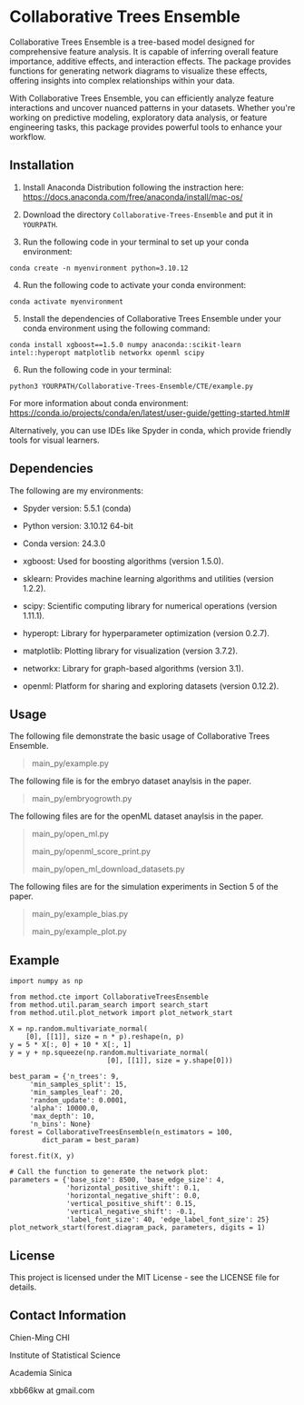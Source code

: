 # Collaborative Trees Ensemble


Collaborative Trees Ensemble is a tree-based model designed for comprehensive feature analysis. It is capable of inferring overall feature importance, additive effects, and interaction effects. The package provides functions for generating network diagrams to visualize these effects, offering insights into complex relationships within your data.

With Collaborative Trees Ensemble, you can efficiently analyze feature interactions and uncover nuanced patterns in your datasets. Whether you're working on predictive modeling, exploratory data analysis, or feature engineering tasks, this package provides powerful tools to enhance your workflow.


## Installation

1. Install Anaconda Distribution following the instraction here: <https://docs.anaconda.com/free/anaconda/install/mac-os/>

2. Download the directory `Collaborative-Trees-Ensemble` and put it in `YOURPATH`.

3. Run the following code in your terminal to set up your conda environment:

```conda create -n myenvironment python=3.10.12```

4. Run the following code to activate your conda environment:

```conda activate myenvironment```

5. Install the dependencies of Collaborative Trees Ensemble under your conda environment using the following command:

```conda install xgboost==1.5.0 numpy anaconda::scikit-learn intel::hyperopt matplotlib networkx openml scipy```

6. Run the following code in your terminal:

```python3 YOURPATH/Collaborative-Trees-Ensemble/CTE/example.py```

For more information about conda environment: <https://conda.io/projects/conda/en/latest/user-guide/getting-started.html#>

Alternatively, you can use IDEs like Spyder in conda, which provide friendly tools for visual learners.

## Dependencies

The following are my environments:

* Spyder version: 5.5.1 (conda)
* Python version: 3.10.12 64-bit
* Conda version: 24.3.0

* xgboost: Used for boosting algorithms (version 1.5.0).
* sklearn: Provides machine learning algorithms and utilities (version 1.2.2).
* scipy: Scientific computing library for numerical operations (version 1.11.1).
* hyperopt: Library for hyperparameter optimization (version 0.2.7).
* matplotlib: Plotting library for visualization (version 3.7.2).
* networkx: Library for graph-based algorithms (version 3.1).
* openml: Platform for sharing and exploring datasets (version 0.12.2).

## Usage

The following file demonstrate the basic usage of Collaborative Trees Ensemble.

>main_py/example.py

The following file is for the embryo dataset anaylsis in the paper.

>main_py/embryogrowth.py

The following files are for the openML dataset anaylsis in the paper.

>main_py/open_ml.py
>
>main_py/openml_score_print.py
>
>main_py/open_ml_download_datasets.py

The following files are for the simulation experiments in Section 5 of the paper.

>main_py/example_bias.py
>
>main_py/example_plot.py



## Example
```
import numpy as np

from method.cte import CollaborativeTreesEnsemble 
from method.util.param_search import search_start
from method.util.plot_network import plot_network_start

X = np.random.multivariate_normal(
    [0], [[1]], size = n * p).reshape(n, p)
y = 5 * X[:, 0] + 10 * X[:, 1]
y = y + np.squeeze(np.random.multivariate_normal(
                        [0], [[1]], size = y.shape[0]))

best_param = {'n_trees': 9,
     'min_samples_split': 15,
     'min_samples_leaf': 20,
     'random_update': 0.0001,
     'alpha': 10000.0,
     'max_depth': 10,
     'n_bins': None}
forest = CollaborativeTreesEnsemble(n_estimators = 100,
        dict_param = best_param)

forest.fit(X, y)

# Call the function to generate the network plot:
parameters = {'base_size': 8500, 'base_edge_size': 4,
              'horizontal_positive_shift': 0.1,
              'horizontal_negative_shift': 0.0,
              'vertical_positive_shift': 0.15,
              'vertical_negative_shift': -0.1,
              'label_font_size': 40, 'edge_label_font_size': 25}
plot_network_start(forest.diagram_pack, parameters, digits = 1)
```

## License

This project is licensed under the MIT License - see the LICENSE file for details.

## Contact Information

Chien-Ming CHI

Institute of Statistical Science

Academia Sinica

xbb66kw at gmail.com


